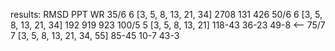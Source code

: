 results:                                RMSD    PPT     WR
35/6    6 [3, 5, 8, 13, 21, 34]         2708    131     426
50/6    6 [3, 5, 8, 13, 21, 34]         192     919     923
100/5   5 [3, 5, 8, 13, 21]             118-43  36-23   49-8    <--
75/7    7 [3, 5, 8, 13, 21, 34, 55]     85-45   10-7    43-3